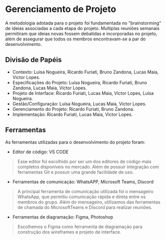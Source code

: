 # Gerenciamento de Projeto

A metodologia adotada para o projeto foi fundamentada no "brainstorming" de ideias associadas a cada etapa do projeto. 
Multiplas reuniões semanais permitiram que ideias novas fossem debatidas e incorporadas no projeto, além de assegurar que todos os membros encontravam-se a par do desenvolvimento.

## Divisão de Papéis

- Contexto: Luísa Nogueira, Ricardo Furiati, Bruno Zandona, Lucas Maia, Victor Lopes.
- Especificações do Projeto: Luísa Nogueira, Ricardo Furiati, Bruno Zandona, Lucas Maia, Victor Lopes.
- Projeto de Interface: Ricardo Furiati, Lucas Maia, Victor Lopes, Luísa Nogueira.
- Gestão/Configuração: Luisa Nogueira, Lucas Maia, Victor Lopes.
- Gerenciamento do Projeto: Ricardo Furiati, Bruno Zandona. 
- Implementação: Ricardo Furiati, Lucas Maia, Victor Lopes.


## Ferramentas

As ferramentas utilizadas para o desenvolvimento do projeto foram:

- Editor de código: VS CODE
> Esse editor foi escolhido por ser um dos editores de código mais completos disponíveis no mercado. Além de possuir integração com ferramentas Git e possuir uma grande facilidade de uso.
- Ferramentas de comunicação: WhatsAPP, Microsoft Teams, Discord 
> A principal ferramenta de comunicação utilizada foi o mensageiro WhatsApp, que permitiu comunicação rápida e direta entre os membros do grupo. Além do mensageiro, utilizamos das ferramentas de chamada do MicrosoftTeams e Discord para realizar reuniões.
- Ferramentas de diagramação: Figma, Photoshop 
> Escolhemos o Figma como ferramenta de diagramação para construção dos wireframes e projeto de interface.

> 

